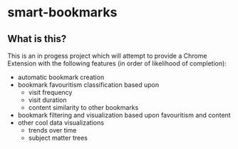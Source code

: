 # smart-bookmarks

## What is this?

This is an in progess project which will attempt to provide a Chrome Extension
with the following features (in order of likelihood of completion):

 - automatic bookmark creation
 - bookmark favouritism classification based upon
   - visit frequency
   - visit duration
   - content similarity to other bookmarks
 - bookmark filtering and visualization based upon favouritism and content
 - other cool data visualizations
   - trends over time
   - subject matter trees
